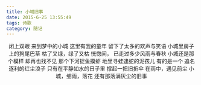 ```yaml
---
title: 小城旧事
date: 2015-6-25 13:55:49
tags: 诗歌
category: 随记
---
```

<center>
闭上双眼
来到梦中的小城
这里有我的童年
留下了太多的欢声与笑语
小城里房子上的狗尾巴草
枯了又绿，绿了又枯
恍惚间，
已走过多少风雨与春秋
小城还是那个模样
却再也找不见
那个下河捉鱼摸虾
地里寻蛙逮蛇的泥孩儿
有的是一个
追名逐利的红尘浪子
只有在平静如水的日子里
撑起一把旧折伞
在雨中，遇见前尘
小城，细雨，落花
还有那落满灰尘的旧事
</center>